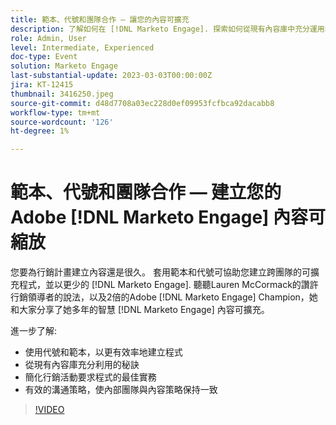 ```yaml
---
title: 範本、代號和團隊合作 — 讓您的內容可擴充
description: 了解如何在 [!DNL Marketo Engage]. 探索如何從現有內容庫中充分運用的秘訣。
role: Admin, User
level: Intermediate, Experienced
doc-type: Event
solution: Marketo Engage
last-substantial-update: 2023-03-03T00:00:00Z
jira: KT-12415
thumbnail: 3416250.jpeg
source-git-commit: d48d7708a03ec228d0ef09953fcfbca92dacabb8
workflow-type: tm+mt
source-wordcount: '126'
ht-degree: 1%

---
```



# 範本、代號和團隊合作 — 建立您的Adobe [!DNL Marketo Engage] 內容可縮放

您要為行銷計畫建立內容還是很久。 套用範本和代號可協助您建立跨團隊的可擴充程式，並以更少的 [!DNL Marketo Engage]. 聽聽Lauren McCormack的讚許行銷領導者的說法，以及2倍的Adobe [!DNL Marketo Engage] Champion，她和大家分享了她多年的智慧 [!DNL Marketo Engage] 內容可擴充。

進一步了解:

* 使用代號和範本，以更有效率地建立程式
* 從現有內容庫充分利用的秘訣
* 簡化行銷活動要求程式的最佳實務
* 有效的溝通策略，使內部團隊與內容策略保持一致

>[!VIDEO](https://video.tv.adobe.com/v/3416250/?quality=12&learn=on)
